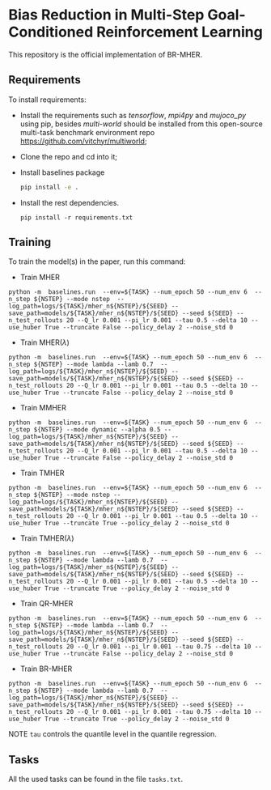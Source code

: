 # Bias Reduction in Multi-Step Goal-Conditioned Reinforcement Learning

This repository is the official implementation of BR-MHER. 

## Requirements

To install requirements:
- Install the requirements such as *tensorflow*, *mpi4py* and *mujoco_py* using pip, besides *multi-world* should be installed from this open-source multi-task benchmark environment repo https://github.com/vitchyr/multiworld;

- Clone the repo and cd into it;

- Install baselines package
    ```bash
    pip install -e .
    ```
- Install the rest dependencies.
    ```setup
    pip install -r requirements.txt
    ```

## Training

To train the model(s) in the paper, run this command:

- Train MHER
```train
python -m  baselines.run  --env=${TASK} --num_epoch 50 --num_env 6  --n_step ${NSTEP} --mode nstep  --log_path=logs/${TASK}/mher_n${NSTEP}/${SEED} --save_path=models/${TASK}/mher_n${NSTEP}/${SEED} --seed ${SEED} --n_test_rollouts 20 --Q_lr 0.001 --pi_lr 0.001 --tau 0.5 --delta 10 --use_huber True --truncate False --policy_delay 2 --noise_std 0
```

- Train MHER($\lambda$)
```train
python -m  baselines.run  --env=${TASK} --num_epoch 50 --num_env 6  --n_step ${NSTEP} --mode lambda --lamb 0.7  --log_path=logs/${TASK}/mher_n${NSTEP}/${SEED} --save_path=models/${TASK}/mher_n${NSTEP}/${SEED} --seed ${SEED} --n_test_rollouts 20 --Q_lr 0.001 --pi_lr 0.001 --tau 0.5 --delta 10 --use_huber True --truncate False --policy_delay 2 --noise_std 0
```

- Train MMHER
```train
python -m  baselines.run  --env=${TASK} --num_epoch 50 --num_env 6  --n_step ${NSTEP} --mode dynamic --alpha 0.5 --log_path=logs/${TASK}/mher_n${NSTEP}/${SEED} --save_path=models/${TASK}/mher_n${NSTEP}/${SEED} --seed ${SEED} --n_test_rollouts 20 --Q_lr 0.001 --pi_lr 0.001 --tau 0.5 --delta 10 --use_huber True --truncate False --policy_delay 2 --noise_std 0
```

- Train TMHER
```train
python -m  baselines.run  --env=${TASK} --num_epoch 50 --num_env 6  --n_step ${NSTEP} --mode nstep --log_path=logs/${TASK}/mher_n${NSTEP}/${SEED} --save_path=models/${TASK}/mher_n${NSTEP}/${SEED} --seed ${SEED} --n_test_rollouts 20 --Q_lr 0.001 --pi_lr 0.001 --tau 0.5 --delta 10 --use_huber True --truncate True --policy_delay 2 --noise_std 0
```

- Train TMHER($\lambda$)
```
python -m  baselines.run  --env=${TASK} --num_epoch 50 --num_env 6  --n_step ${NSTEP} --mode lambda --lamb 0.7  --log_path=logs/${TASK}/mher_n${NSTEP}/${SEED} --save_path=models/${TASK}/mher_n${NSTEP}/${SEED} --seed ${SEED} --n_test_rollouts 20 --Q_lr 0.001 --pi_lr 0.001 --tau 0.5 --delta 10 --use_huber True --truncate True --policy_delay 2 --noise_std 0
```

- Train QR-MHER

```
python -m  baselines.run  --env=${TASK} --num_epoch 50 --num_env 6  --n_step ${NSTEP} --mode lambda --lamb 0.7  --log_path=logs/${TASK}/mher_n${NSTEP}/${SEED} --save_path=models/${TASK}/mher_n${NSTEP}/${SEED} --seed ${SEED} --n_test_rollouts 20 --Q_lr 0.001 --pi_lr 0.001 --tau 0.75 --delta 10 --use_huber True --truncate False --policy_delay 2 --noise_std 0
```

- Train BR-MHER
```train
python -m  baselines.run  --env=${TASK} --num_epoch 50 --num_env 6  --n_step ${NSTEP} --mode lambda --lamb 0.7  --log_path=logs/${TASK}/mher_n${NSTEP}/${SEED} --save_path=models/${TASK}/mher_n${NSTEP}/${SEED} --seed ${SEED} --n_test_rollouts 20 --Q_lr 0.001 --pi_lr 0.001 --tau 0.75 --delta 10 --use_huber True --truncate True --policy_delay 2 --noise_std 0
```

NOTE `tau` controls the quantile level in the quantile regression.

## Tasks
All the used tasks can be found in the file `tasks.txt`.
